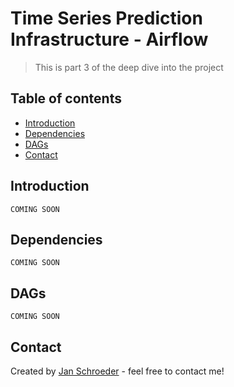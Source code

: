 # Time Series Prediction Infrastructure - Airflow
> This is part 3 of the deep dive into the project

## Table of contents
* [Introduction](#introduction)
* [Dependencies](#dependencies)
* [DAGs](#dags)
* [Contact](#contact)

## Introduction

`COMING SOON`

## Dependencies

`COMING SOON`

## DAGs

`COMING SOON`

## Contact
Created by [Jan Schroeder](https://www.schroederjan.com/) - feel free to contact me!

